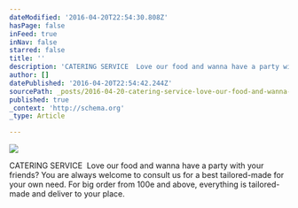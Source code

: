 ```yaml
---
dateModified: '2016-04-20T22:54:30.808Z'
hasPage: false
inFeed: true
inNav: false
starred: false
title: ''
description: 'CATERING SERVICE ​ Love our food and wanna have a party with your friends? You are always welcome to consult us for a best tailored-made for your own need. For big order from 100e and above, everything is tailored-made and deliver to your place.'
author: []
datePublished: '2016-04-20T22:54:42.244Z'
sourcePath: _posts/2016-04-20-catering-service-love-our-food-and-wanna-have-a-party-with.md
published: true
_context: 'http://schema.org'
_type: Article

---
```

![](https://the-grid-user-content.s3-us-west-2.amazonaws.com/a1e2c52a-feb7-4fea-aab2-fafa575a47bb.jpg)

CATERING SERVICE ​ Love our food and wanna have a party with your friends? You are always welcome to consult us for a best tailored-made for your own need. For big order from 100e and above, everything is tailored-made and deliver to your place.